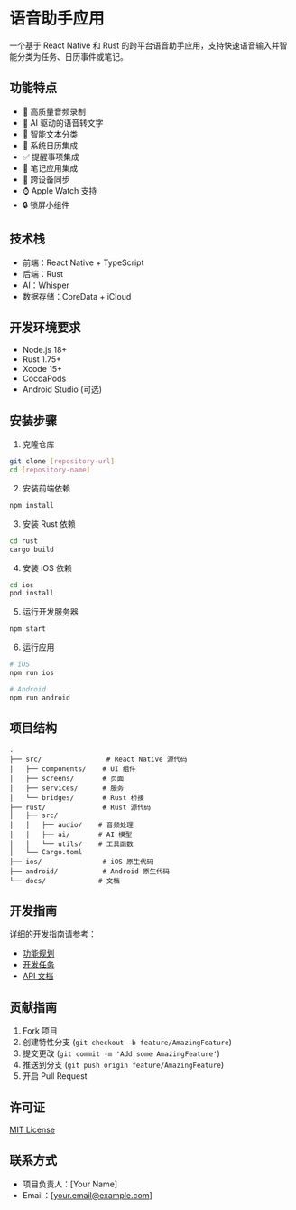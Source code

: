 # 语音助手应用

一个基于 React Native 和 Rust 的跨平台语音助手应用，支持快速语音输入并智能分类为任务、日历事件或笔记。

## 功能特点

- 🎤 高质量音频录制
- 🤖 AI 驱动的语音转文字
- 📝 智能文本分类
- 📅 系统日历集成
- ✅ 提醒事项集成
- 📓 笔记应用集成
- 🔄 跨设备同步
- ⌚️ Apple Watch 支持
- 🔒 锁屏小组件

## 技术栈

- 前端：React Native + TypeScript
- 后端：Rust
- AI：Whisper
- 数据存储：CoreData + iCloud

## 开发环境要求

- Node.js 18+
- Rust 1.75+
- Xcode 15+
- CocoaPods
- Android Studio (可选)

## 安装步骤

1. 克隆仓库
```bash
git clone [repository-url]
cd [repository-name]
```

2. 安装前端依赖
```bash
npm install
```

3. 安装 Rust 依赖
```bash
cd rust
cargo build
```

4. 安装 iOS 依赖
```bash
cd ios
pod install
```

5. 运行开发服务器
```bash
npm start
```

6. 运行应用
```bash
# iOS
npm run ios

# Android
npm run android
```

## 项目结构

```
.
├── src/                # React Native 源代码
│   ├── components/    # UI 组件
│   ├── screens/       # 页面
│   ├── services/      # 服务
│   └── bridges/       # Rust 桥接
├── rust/              # Rust 源代码
│   ├── src/
│   │   ├── audio/    # 音频处理
│   │   ├── ai/       # AI 模型
│   │   └── utils/    # 工具函数
│   └── Cargo.toml
├── ios/               # iOS 原生代码
├── android/           # Android 原生代码
└── docs/             # 文档
```

## 开发指南

详细的开发指南请参考：
- [功能规划](docs/features.md)
- [开发任务](docs/TODO.md)
- [API 文档](docs/api.md)

## 贡献指南

1. Fork 项目
2. 创建特性分支 (`git checkout -b feature/AmazingFeature`)
3. 提交更改 (`git commit -m 'Add some AmazingFeature'`)
4. 推送到分支 (`git push origin feature/AmazingFeature`)
5. 开启 Pull Request

## 许可证

[MIT License](LICENSE)

## 联系方式

- 项目负责人：[Your Name]
- Email：[your.email@example.com] 